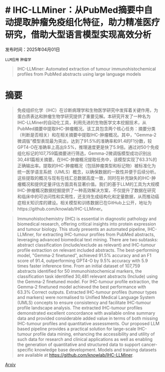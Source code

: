 # # IHC-LLMiner：从PubMed摘要中自动提取肿瘤免疫组化特征，助力精准医疗研究，借助大型语言模型实现高效分析

发布时间：2025年04月01日

`LLM应用` `肿瘤学`

> IHC-LLMiner: Automated extraction of tumour immunohistochemical profiles from PubMed abstracts using large language models

# 摘要

> 免疫组织化学（IHC）在诊断病理学和生物医学研究中发挥着关键作用，为蛋白质表达和肿瘤生物学研究提供了重要见解。本研究开发了一种名为IHC-LLMiner的自动化工具，利用先进的生物医学文本挖掘技术，从PubMed摘要中提取IHC-肿瘤概况。该工具包含两个核心任务：摘要分类（判断是否相关）和在相关摘要中提取IHC-肿瘤概况。其中，"Gemma-2微调版"模型表现最为突出，达到了91.5%的准确率和91.4的F1分数，较GPT4-O在准确率上高出9.5%，推理速度更是快了5.9倍。通过对50个免疫组化标记的107,759篇摘要进行筛选，Gemma-2微调版模型成功识别出30,481篇相关摘要。在IHC-肿瘤概况提取任务中，该模型实现了63.3%的正确输出率。提取的IHC-肿瘤概况（包括肿瘤类型和标记物）被标准化为统一医学语言系统（UMLS）概念，以确保数据的一致性并便于后续分析。这些提取的概况与现有在线汇总数据高度一致，同时在补充缺失的IHC-肿瘤概况和提供定量评估方面具有显著价值。我们的基于LLM的工具为大规模IHC-肿瘤概况数据挖掘提供了一种高效解决方案，不仅提升了数据在研究和临床中的可访问性和实用性，还支持生成结构化和定量数据，从而推动癌症相关知识库的建设。相关模型和训练数据已在GitHub上公开，地址为https://github.com/knowlab/IHC-LLMiner。

> Immunohistochemistry (IHC) is essential in diagnostic pathology and biomedical research, offering critical insights into protein expression and tumour biology. This study presents an automated pipeline, IHC-LLMiner, for extracting IHC-tumour profiles from PubMed abstracts, leveraging advanced biomedical text mining. There are two subtasks: abstract classification (include/exclude as relevant) and IHC-tumour profile extraction on relevant included abstracts. The best-performing model, "Gemma-2 finetuned", achieved 91.5% accuracy and an F1 score of 91.4, outperforming GPT4-O by 9.5% accuracy with 5.9 times faster inference time. From an initial dataset of 107,759 abstracts identified for 50 immunohistochemical markers, the classification task identified 30,481 relevant abstracts (Include) using the Gemma-2 finetuned model. For IHC-tumour profile extraction, the Gemma-2 finetuned model achieved the best performance with 63.3% Correct outputs. Extracted IHC-tumour profiles (tumour types and markers) were normalised to Unified Medical Language System (UMLS) concepts to ensure consistency and facilitate IHC-tumour profile landscape analysis. The extracted IHC-tumour profiles demonstrated excellent concordance with available online summary data and provided considerable added value in terms of both missing IHC-tumour profiles and quantitative assessments. Our proposed LLM based pipeline provides a practical solution for large-scale IHC-tumour profile data mining, enhancing the accessibility and utility of such data for research and clinical applications as well as enabling the generation of quantitative and structured data to support cancer-specific knowledge base development. Models and training datasets are available at https://github.com/knowlab/IHC-LLMiner.

[Arxiv](https://arxiv.org/abs/2504.00748)